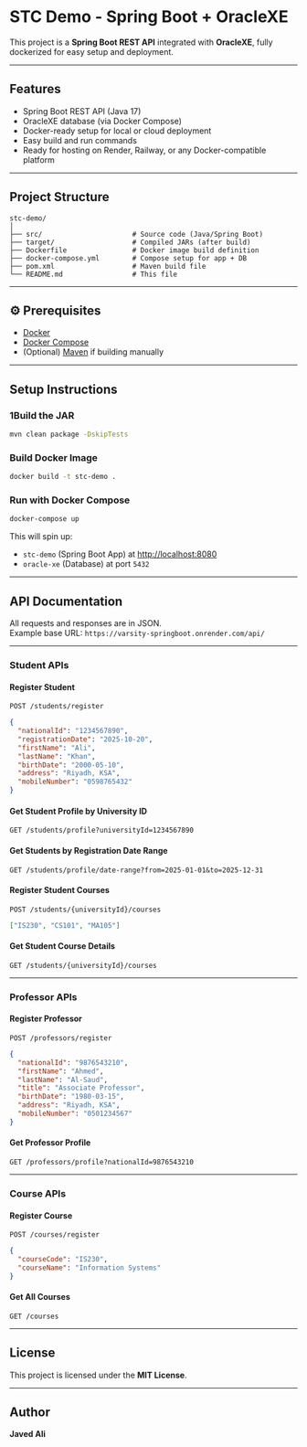 # STC Demo - Spring Boot + OracleXE 

This project is a **Spring Boot REST API** integrated with **OracleXE**, fully dockerized for easy setup and deployment.

---

## Features

- Spring Boot REST API (Java 17)
- OracleXE database (via Docker Compose)
- Docker-ready setup for local or cloud deployment
- Easy build and run commands
- Ready for hosting on Render, Railway, or any Docker-compatible platform

---

## Project Structure

```
stc-demo/
│
├── src/                      # Source code (Java/Spring Boot)
├── target/                   # Compiled JARs (after build)
├── Dockerfile                # Docker image build definition
├── docker-compose.yml        # Compose setup for app + DB
├── pom.xml                   # Maven build file
└── README.md                 # This file
```

---

## ⚙️ Prerequisites

- [Docker](https://www.docker.com/get-started)
- [Docker Compose](https://docs.docker.com/compose/)
- (Optional) [Maven](https://maven.apache.org/) if building manually

---

## Setup Instructions

### 1Build the JAR
```bash
mvn clean package -DskipTests
```

### Build Docker Image
```bash
docker build -t stc-demo .
```

### Run with Docker Compose
```bash
docker-compose up
```

This will spin up:
- `stc-demo` (Spring Boot App) at [http://localhost:8080](http://localhost:8080)
- `oracle-xe` (Database) at port `5432`

---

## API Documentation

All requests and responses are in JSON.  
Example base URL: `https://varsity-springboot.onrender.com/api/`

---

### Student APIs

#### **Register Student**
`POST /students/register`
```json
{
  "nationalId": "1234567890",
  "registrationDate": "2025-10-20",
  "firstName": "Ali",
  "lastName": "Khan",
  "birthDate": "2000-05-10",
  "address": "Riyadh, KSA",
  "mobileNumber": "0598765432"
}
```

#### **Get Student Profile by University ID**
`GET /students/profile?universityId=1234567890`

#### **Get Students by Registration Date Range**
`GET /students/profile/date-range?from=2025-01-01&to=2025-12-31`

#### **Register Student Courses**
`POST /students/{universityId}/courses`
```json
["IS230", "CS101", "MA105"]
```

#### **Get Student Course Details**
`GET /students/{universityId}/courses`

---

### Professor APIs

#### **Register Professor**
`POST /professors/register`
```json
{
  "nationalId": "9876543210",
  "firstName": "Ahmed",
  "lastName": "Al-Saud",
  "title": "Associate Professor",
  "birthDate": "1980-03-15",
  "address": "Riyadh, KSA",
  "mobileNumber": "0501234567"
}
```

#### **Get Professor Profile**
`GET /professors/profile?nationalId=9876543210`

---

### Course APIs

#### **Register Course**
`POST /courses/register`
```json
{
  "courseCode": "IS230",
  "courseName": "Information Systems"
}
```

#### **Get All Courses**
`GET /courses`


---

## License

This project is licensed under the **MIT License**.

---

## Author

**Javed Ali**

